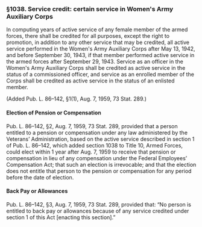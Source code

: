 ### §1038. Service credit: certain service in Women's Army Auxiliary Corps ###

In computing years of active service of any female member of the armed forces, there shall be credited for all purposes, except the right to promotion, in addition to any other service that may be credited, all active service performed in the Women's Army Auxiliary Corps after May 13, 1942, and before September 30, 1943, if that member performed active service in the armed forces after September 29, 1943. Service as an officer in the Women's Army Auxiliary Corps shall be credited as active service in the status of a commissioned officer, and service as an enrolled member of the Corps shall be credited as active service in the status of an enlisted member.

(Added Pub. L. 86–142, §1(1), Aug. 7, 1959, 73 Stat. 289.)

#### Election of Pension or Compensation ####

Pub. L. 86–142, §2, Aug. 7, 1959, 73 Stat. 289, provided that a person entitled to a pension or compensation under any law administered by the Veterans’ Administration, based on the active service described in section 1 of Pub. L. 86–142, which added section 1038 to Title 10, Armed Forces, could elect within 1 year after Aug. 7, 1959 to receive that pension or compensation in lieu of any compensation under the Federal Employees’ Compensation Act; that such an election is irrevocable; and that the election does not entitle that person to the pension or compensation for any period before the date of election.

#### Back Pay or Allowances ####

Pub. L. 86–142, §3, Aug. 7, 1959, 73 Stat. 289, provided that: “No person is entitled to back pay or allowances because of any service credited under section 1 of this Act [enacting this section].”